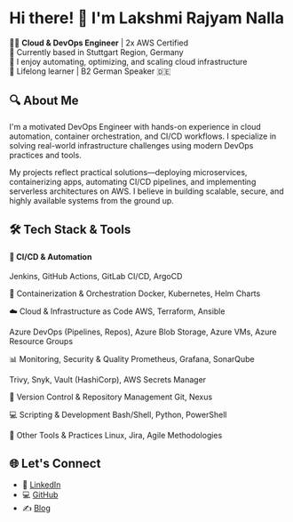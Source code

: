 #                 Hi there! 👋 I'm Lakshmi Rajyam Nalla

👩‍💻 **Cloud & DevOps Engineer** | 2x AWS Certified  
📍 Currently based in Stuttgart Region, Germany  
💬 I enjoy automating, optimizing, and scaling cloud infrastructure  
🌱 Lifelong learner | B2 German Speaker 🇩🇪

## 🔍 About Me

I'm a motivated DevOps Engineer with hands-on experience in cloud automation, container orchestration, and CI/CD workflows. I specialize in solving real-world infrastructure challenges using modern DevOps practices and tools.

My projects reflect practical solutions—deploying microservices, containerizing apps, automating CI/CD pipelines, and implementing serverless architectures on AWS. I believe in building scalable, secure, and highly available systems from the ground up.

## 🛠️ Tech Stack & Tools
#### 🚀 CI/CD & Automation
Jenkins, GitHub Actions, GitLab CI/CD, ArgoCD

🐳 Containerization & Orchestration
Docker, Kubernetes, Helm Charts

☁️ Cloud & Infrastructure as Code
AWS, Terraform, Ansible

Azure DevOps (Pipelines, Repos), Azure Blob Storage, Azure VMs, Azure Resource Groups

📊 Monitoring, Security & Quality
Prometheus, Grafana, SonarQube

Trivy, Snyk, Vault (HashiCorp), AWS Secrets Manager

🔄 Version Control & Repository Management
Git, Nexus

💻 Scripting & Development
Bash/Shell, Python, PowerShell

🧰 Other Tools & Practices
Linux, Jira, Agile Methodologies



## 🌐 Let's Connect

- 💼 [LinkedIn](https://www.linkedin.com/in/lakshmirajyam-nalla)
- 💻 [GitHub]( https://github.com/Nalla06)
- ✍️ [Blog](https://blog.nallalakshmirajyam.click)